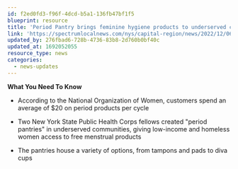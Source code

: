 ```yaml
---
id: f2ed0fd3-f96f-4dcd-b5a1-136fb47bf1f5
blueprint: resource
title: 'Period Pantry brings feminine hygiene products to underserved communities'
link: 'https://spectrumlocalnews.com/nys/capital-region/news/2022/12/06/period-pantry-provides-feminine-hygiene-products'
updated_by: 276fbad6-728b-4736-83b8-2d760b0bf40c
updated_at: 1692052055
resource_type: news
categories:
  - news-updates
---
```

**What You Need To Know**

- According to the National Organization of Women, customers spend an average of $20 on period products per cycle

- Two New York State Public Health Corps fellows created "period pantries" in underserved communities, giving low-income and homeless women access to free menstrual products

- The pantries house a variety of options, from tampons and pads to diva cups